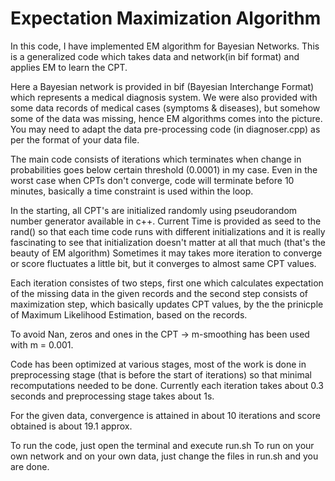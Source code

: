 # Expectation Maximization Algorithm

In this code, I have implemented EM algorithm for Bayesian Networks. This is a generalized code which takes data and network(in bif format) and applies EM to learn the CPT.

Here a Bayesian network is provided in bif (Bayesian Interchange Format) which represents a medical diagnosis system. We were also provided with some data records of medical cases (symptoms & diseases), but somehow some of the data was missing, hence EM algorithms comes into the picture. You may need to adapt the data pre-processing code (in diagnoser.cpp) as per the format of your data file.

The main code consists of iterations which terminates when change in probabilities goes below certain threshold (0.0001) in my case. Even in the worst case when CPTs don't converge, code will terminate before 10 minutes, basically a time constraint is used within the loop.

In the starting, all CPT's are initialized randomly using pseudorandom number generator available in c++. Current Time is provided as seed to the rand() so that each time code runs with different initializations and it is really fascinating to see that initialization doesn't matter at all that much (that's the beauty of EM algorithm)
Sometimes it may takes more iteration to converge or score fluctuates a little bit, but it converges to almost same CPT values.

Each iteration consistes of two steps, first one which calculates expectation of the missing data in the given records and the second step consists of maximization step, which basically updates CPT values, by the the prinicple of Maximum Likelihood Estimation, based on the records.

To avoid Nan, zeros and ones in the CPT -> m-smoothing has been used with m = 0.001.

Code has been optimized at various stages, most of the work is done in preprocessing stage (that is before the start of iterations) so that minimal recomputations needed to be done. Currently each iteration takes about 0.3 seconds and preprocessing stage takes about 1s.

For the given data, convergence is attained in about 10 iterations and score obtained is about 19.1 approx.

To run the code, just open the terminal and execute run.sh
To run on your own network and on your own data, just change the files in run.sh and you are done.